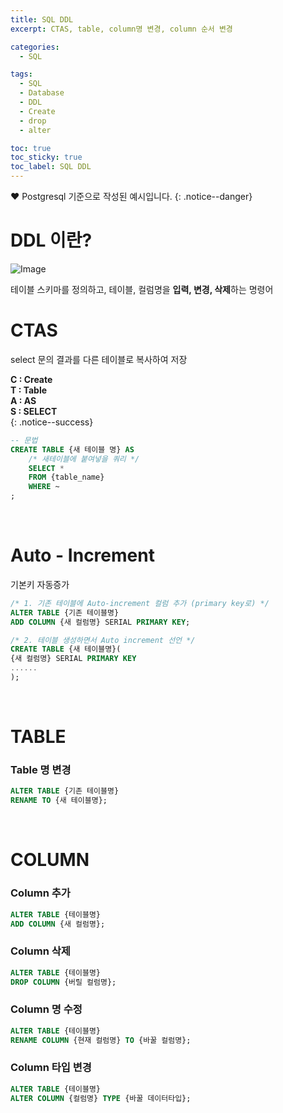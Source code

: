```yaml
---
title: SQL DDL
excerpt: CTAS, table, column명 변경, column 순서 변경

categories:
  - SQL

tags:
  - SQL
  - Database
  - DDL
  - Create
  - drop
  - alter

toc: true
toc_sticky: true
toc_label: SQL DDL
---
```


❤️ Postgresql 기준으로 작성된 예시입니다.
{: .notice--danger}

# DDL 이란?
![Image]({{"/assets/images/DDL2.png"|relative_url}})

테이블 스키마를 정의하고, 테이블, 컬럼명을 **입력, 변경, 삭제**하는 명령어

# CTAS
select 문의 결과를 다른 테이블로 복사하여 저장

**C : Create**  <br/>
**T : Table** <br/>
**A : AS** <br/>
**S : SELECT** <br/>
{: .notice--success}

```sql
-- 문법
CREATE TABLE {새 테이블 명} AS
    /* 새테이블에 붙여넣을 쿼리 */
    SELECT *
    FROM {table_name}
    WHERE ~ 
;
```
<br/>

# Auto - Increment
기본키 자동증가

```sql
/* 1. 기존 테이블에 Auto-increment 컬럼 추가 (primary key로) */
ALTER TABLE {기존 테이블명} 
ADD COLUMN {새 컬럼명} SERIAL PRIMARY KEY;

/* 2. 테이블 생성하면서 Auto increment 선언 */
CREATE TABLE {새 테이블명}(
{새 컬럼명} SERIAL PRIMARY KEY
......
);
```
<br/>

# TABLE

### Table 명 변경
```sql
ALTER TABLE {기존 테이블명}
RENAME TO {새 테이블명};
```

<br/>

# COLUMN

### Column 추가
```sql
ALTER TABLE {테이블명}
ADD COLUMN {새 컬럼명};
```

### Column 삭제
```sql
ALTER TABLE {테이블명}
DROP COLUMN {버릴 컬럼명};
```

### Column 명 수정
```sql
ALTER TABLE {테이블명}
RENAME COLUMN {현재 컬럼명} TO {바꿀 컬럼명};
```

### Column 타입 변경
```sql
ALTER TABLE {테이블명}
ALTER COLUMN {컬럼명} TYPE {바꿀 데이터타입};
```